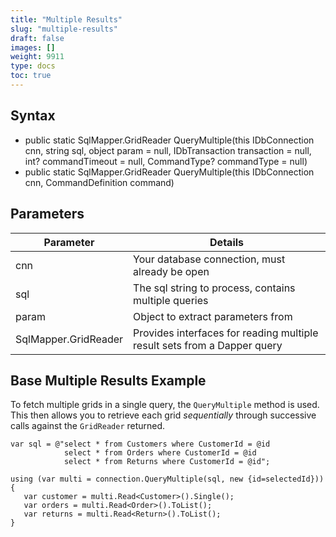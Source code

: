 ```yaml
---
title: "Multiple Results"
slug: "multiple-results"
draft: false
images: []
weight: 9911
type: docs
toc: true
---
```


## Syntax
 - public static SqlMapper.GridReader QueryMultiple(this IDbConnection cnn, string sql, object param = null, IDbTransaction transaction = null, int? commandTimeout = null, CommandType? commandType = null)
 - public static SqlMapper.GridReader QueryMultiple(this IDbConnection cnn, CommandDefinition command)

## Parameters
| Parameter | Details |  
| --------- | ------- |  
| cnn | Your database connection, must already be open |  
| sql | The sql string to process, contains multiple queries |
| param | Object to extract parameters from |
| SqlMapper.GridReader | Provides interfaces for reading multiple result sets from a Dapper query |


## Base Multiple Results Example
To fetch multiple grids in a single query, the `QueryMultiple` method is used. This then allows you to retrieve each grid *sequentially* through successive calls against the `GridReader` returned.

    var sql = @"select * from Customers where CustomerId = @id
                select * from Orders where CustomerId = @id
                select * from Returns where CustomerId = @id";
    
    using (var multi = connection.QueryMultiple(sql, new {id=selectedId}))
    {
       var customer = multi.Read<Customer>().Single();
       var orders = multi.Read<Order>().ToList();
       var returns = multi.Read<Return>().ToList();
    } 

